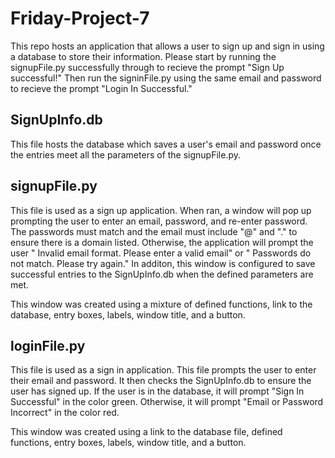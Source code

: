# Friday-Project-7
This repo hosts an application that allows a user to sign up and sign in using a database to store their information. Please start by running the signupFile.py successfully through to recieve the prompt "Sign Up successful!" Then run the signinFile.py using the same email and password to recieve the prompt "Login In Successful."

## SignUpInfo.db
This file hosts the database which saves a user's email and password once the entries meet all the parameters of the signupFile.py. 

## signupFile.py
This file is used as a sign up application. When ran, a window will pop up prompting the user to enter an email, password, and re-enter password.
The passwords must match and the email must include "@" and "." to ensure there is a domain listed. Otherwise, the application will prompt the
user " Invalid email format. Please enter a valid email" or " Passwords do not match. Please try again." In additon, this window is configured to save successful entries to the SignUpInfo.db when the defined parameters are met. 

This window was created using a mixture of defined functions, link to the database, entry boxes, labels, window title, and a button.

## loginFile.py
This file is used as a sign in application. This file prompts the user to enter their email and password. It then checks the SignUpInfo.db to ensure
the user has signed up. If the user is in the database, it will prompt "Sign In Successful" in the color green. Otherwise, it will prompt "Email or 
Password Incorrect" in the color red. 

This window was created using a link to the database file, defined functions, entry boxes, labels, window title, and a button. 